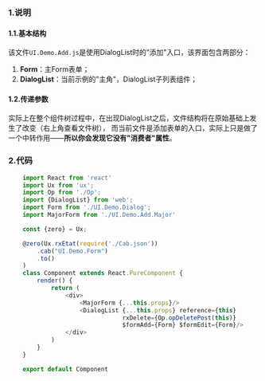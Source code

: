 ### 1.说明

#### 1.1.基本结构

该文件`UI.Demo.Add.js`是使用DialogList时的"添加"入口，该界面包含两部分：

1. **Form**：主Form表单；
2. **DialogList**：当前示例的"主角"，DialogList子列表组件；

#### 1.2.传递参数

实际上在整个组件树过程中，在出现DialogList之后，文件结构将在原始基础上发生了改变（右上角查看文件树），
而当前文件是添加表单的入口，实际上只是做了一个中转作用——**所以你会发现它没有"消费者"属性**。

### 2.代码

```javascript
    import React from 'react'
    import Ux from 'ux';
    import Op from './Op';
    import {DialogList} from 'web';
    import Form from './UI.Demo.Dialog';
    import MajorForm from './UI.Demo.Add.Major'

    const {zero} = Ux;

    @zero(Ux.rxEtat(require('./Cab.json'))
        .cab("UI.Demo.Form")
        .to()
    )
    class Component extends React.PureComponent {
        render() {
            return (
                <div>
                    <MajorForm {...this.props}/>
                    <DialogList {...this.props} reference={this}
                                rxDelete={Op.opDeletePost(this)}
                                $formAdd={Form} $formEdit={Form}/>
                </div>
            )
        }
    }

    export default Component
```